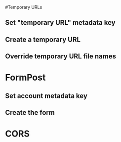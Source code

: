 #Temporary URLs

## Set "temporary URL" metadata key

## Create a temporary URL

## Override temporary URL file names


# FormPost

## Set account metadata key

## Create the form


# CORS